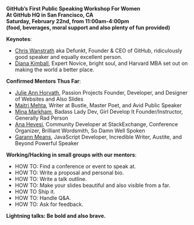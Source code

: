 **GitHub’s First Public Speaking Workshop For Women <br>
At GitHub HQ in San Francisco, CA <br>
Saturday, February 22nd, from 11:00am-4:00pm <br>
(food, beverages, moral support and also plenty of fun provided)**

**Keynotes**:

+ [Chris Wanstrath](https://twitter.com/defunkt) aka Defunkt, Founder & CEO of GitHub, ridiculously good speaker and equally excellent person.
+ [Diana Kimball](https://twitter.com/dianakimball), Expert Novice, bright soul, and Harvard MBA set out on making the world a better place.

**Confirmed Mentors Thus Far**:

+ [Julie Ann Horvath](https://twitter.com/nrrrdcore), Passion Projects Founder, Developer, and Designer of Websites and Also Slides
+ [Maitri Mehta](https://twitter.com/mai_treat), Writer at Bustle, Master Poet, and Avid Public Speaker
+ [Mina Markham](https://twitter.com/MinaMarkham), Badass Lady Dev, Girl Develop It Founder/Instructor, Generally Rad Person
+ [Ana Hevesi](https://twitter.com/anoemi), Community Developer at StackExchange, Conference Organizer, Brilliant Wordsmith, So Damn Well Spoken
+ [Garann Means](https://twitter.com/garannm), JavaScript Developer, Incredible Writer, Austite, and Beyond Powerful Speaker 

**Working/Hacking in small groups with our mentors**:

+ HOW TO: Find a conference or event to speak at.
+ HOW TO: Write a proposal and personal bio.
+ HOW TO: Write a talk outline.
+ HOW TO: Make your slides beautiful and also visible from a far.
+ HOW TO  Ship it.
+ HOW TO: Handle Q&A.
+ HOW TO: Ask for feedback.

**Lightning talks: Be bold and also brave.**
